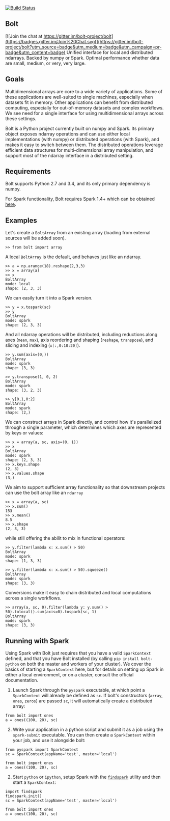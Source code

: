 [![Build Status](https://travis-ci.org/bolt-project/bolt.svg?branch=master)](https://travis-ci.org/bolt-project/bolt)

Bolt
----

[![Join the chat at https://gitter.im/bolt-project/bolt](https://badges.gitter.im/Join%20Chat.svg)](https://gitter.im/bolt-project/bolt?utm_source=badge&utm_medium=badge&utm_campaign=pr-badge&utm_content=badge)
Unified interface for local and distributed ndarrays. Backed by numpy or Spark. Optimal performance whether data are small, medium, or very, very large.

Goals
-----
Multidimensional arrays are core to a wide variety of applications. Some of these applications are well-suited to single machines, especially when datasets fit in memory. Other applications can benefit from distributed computing, especially for out-of-memory datasets and complex workflows. We see need for a single interface for using multidimensional arrays across these settings.

Bolt is a Python project currently built on numpy and Spark. Its primary object exposes ndarray operations and can use either local implementations (with numpy) or distributed operations (with Spark), and makes it easy to switch between them. The distributed operations leverage efficient data structures for multi-dimemsional array manipulation, and support most of the ndarray interface in a distributed setting.

Requirements
------------
Bolt supports Python 2.7 and 3.4, and its only primary dependency is numpy.

For Spark functionality, Bolt requires Spark 1.4+ which can be obtained [here](http://spark.apache.org/downloads.html).

Examples
--------

Let's create a `BoltArray` from an existing array (loading from external sources will be added soon).

```
>> from bolt import array
```

A local `BoltArray` is the default, and behaves just like an ndarray.
```
>> a = np.arange(18).reshape(2,3,3)
>> x = array(a)
>> x
BoltArray
mode: local
shape: (2, 3, 3)
```
We can easily turn it into a Spark version.
```
>> y = x.tospark(sc)
>> y
BoltArray
mode: spark
shape: (2, 3, 3)
```
And all ndarray operations will be distributed, including reductions along axes (`mean`, `max`), axis reordering and shaping (`reshape`, `transpose`), and slicing and indexing (`x[:,0:10:20]`).
```
>> y.sum(axis=(0,))
BoltArray
mode: spark
shape: (3, 3)

>> y.transpose(1, 0, 2)
BoltArray
mode: spark
shape: (3, 2, 3)

>> y[0,1,0:2]
BoltArray
mode: spark
shape: (2,)
```
We can construct arrays in Spark directly, and control how it's parallelized through a single parameter, which determines which axes are represented by keys or values:
```
>> x = array(a, sc, axis=(0, 1))
>> x
BoltArray
mode: spark
shape: (2, 3, 3)
>> x.keys.shape
(2, 3)
>> x.values.shape
(3,)
```
We aim to support sufficient array functionality so that downstream projects can use the bolt array like an `ndarray`
```
>> x = array(a, sc)
>> x.sum()
153
>> x.mean()
8.5
>> x.shape
(2, 3, 3)
```
while still offering the abilit to mix in functional operators:
```
>> y.filter(lambda x: x.sum() > 50)
BoltArray
mode: spark
shape: (1, 3, 3)

>> y.filter(lambda x: x.sum() > 50).squeeze()
BoltArray
mode: spark
shape: (3, 3)
```
Conversions make it easy to chain distributed and local computations across a single workflows.
```
>> array(a, sc, 0).filter(lambda y: y.sum() > 50).tolocal().sum(axis=0).tospark(sc, 1)
BoltArray
mode: spark
shape: (3, 3)
```

Running with Spark
-------------------
Using Spark with Bolt just requires that you have a valid `SparkContext` defined, and that you have Bolt installed (by calling `pip install bolt-python` on both the master and workers of your cluster). We cover the basics of starting a `SparkContext` here, but for details on setting up Spark in either a local environment, or on a cluster, consult the official documentation.

1) Launch Spark through the `pyspark` executable, at which point a `SparkContext` will already be defined as `sc`. If bolt's constructors (`array`, `ones`, `zeros`) are passed `sc`, it will automatically create a distributed array:

```
from bolt import ones
a = ones((100, 20), sc)
```

2) Write your application in a python script and submit it as a job using the `spark-submit` executable. You can then create a `SparkContext` within your job, and use it alongside bolt:

```
from pyspark import SparkContext
sc = SparkContext(appName='test', master='local')

from bolt import ones
a = ones((100, 20), sc)
```

2) Start `python` or `ipython`, setup Spark with the [`findspark`]() utility and then start a `SparkContext`:

```
import findspark
findspark.init()
sc = SparkContext(appName='test', master='local')

from bolt import ones
a = ones((100, 20), sc)
```
